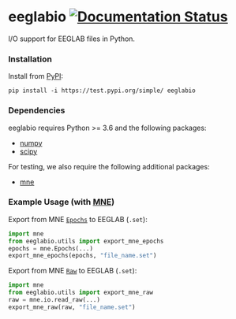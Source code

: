 # eeglabio [![Documentation Status](https://readthedocs.org/projects/eeglabio/badge/?version=latest)](https://eeglabio.readthedocs.io/en/latest/?badge=latest)

I/O support for EEGLAB files in Python.

### Installation

Install from [PyPI](https://test.pypi.org/project/eeglabio):

```
pip install -i https://test.pypi.org/simple/ eeglabio
```

### Dependencies

eeglabio requires Python >= 3.6 and the following packages:
* [numpy](http://numpy.org/)
* [scipy](https://www.scipy.org/)

For testing, we also require the following additional packages:
* [mne](https://github.com/mne-tools/mne-python)


### Example Usage (with [MNE](https://github.com/mne-tools/mne-python))

Export from MNE [`Epochs`](https://mne.tools/stable/generated/mne.Epochs.html) to EEGLAB (`.set`):
```python
import mne
from eeglabio.utils import export_mne_epochs
epochs = mne.Epochs(...)
export_mne_epochs(epochs, "file_name.set")
```

Export from MNE [`Raw`](https://mne.tools/stable/generated/mne.io.Raw.html) to EEGLAB (`.set`):
```python
import mne
from eeglabio.utils import export_mne_raw
raw = mne.io.read_raw(...)
export_mne_raw(raw, "file_name.set")
```
